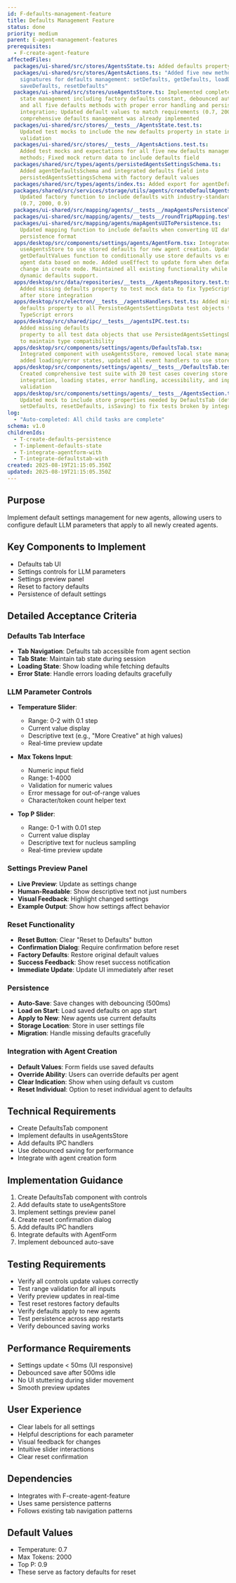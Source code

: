 ```yaml
---
id: F-defaults-management-feature
title: Defaults Management Feature
status: done
priority: medium
parent: E-agent-management-features
prerequisites:
  - F-create-agent-feature
affectedFiles:
  packages/ui-shared/src/stores/AgentsState.ts: Added defaults property of type AgentDefaults to the interface
  packages/ui-shared/src/stores/AgentsActions.ts: "Added five new method
    signatures for defaults management: setDefaults, getDefaults, loadDefaults,
    saveDefaults, resetDefaults"
  packages/ui-shared/src/stores/useAgentsStore.ts: Implemented complete defaults
    state management including factory defaults constant, debounced auto-save,
    and all five defaults methods with proper error handling and persistence
    integration; Updated default values to match requirements (0.7, 2000, 0.9) -
    comprehensive defaults management was already implemented
  packages/ui-shared/src/stores/__tests__/AgentsState.test.ts:
    Updated test mocks to include the new defaults property in state interface
    validation
  packages/ui-shared/src/stores/__tests__/AgentsActions.test.ts:
    Added test mocks and expectations for all five new defaults management
    methods; Fixed mock return data to include defaults field
  packages/shared/src/types/agents/persistedAgentsSettingsSchema.ts:
    Added agentDefaultsSchema and integrated defaults field into
    persistedAgentsSettingsSchema with factory default values
  packages/shared/src/types/agents/index.ts: Added export for agentDefaultsSchema schema
  packages/shared/src/services/storage/utils/agents/createDefaultAgentsSettings.ts:
    Updated factory function to include defaults with industry-standard values
    (0.7, 2000, 0.9)
  packages/ui-shared/src/mapping/agents/__tests__/mapAgentsPersistenceToUI.test.ts: Fixed test data to include defaults field for schema compliance
  packages/ui-shared/src/mapping/agents/__tests__/roundTripMapping.test.ts: Updated test data to include defaults field for schema validation
  packages/ui-shared/src/mapping/agents/mapAgentsUIToPersistence.ts:
    Updated mapping function to include defaults when converting UI data to
    persistence format
  apps/desktop/src/components/settings/agents/AgentForm.tsx: Integrated
    useAgentsStore to use stored defaults for new agent creation. Updated
    getDefaultValues function to conditionally use store defaults vs existing
    agent data based on mode. Added useEffect to update form when defaults
    change in create mode. Maintained all existing functionality while adding
    dynamic defaults support.
  apps/desktop/src/data/repositories/__tests__/AgentsRepository.test.ts:
    Added missing defaults property to test mock data to fix TypeScript errors
    after store integration
  apps/desktop/src/electron/__tests__/agentsHandlers.test.ts: Added missing
    defaults property to all PersistedAgentsSettingsData test objects to fix
    TypeScript errors
  apps/desktop/src/shared/ipc/__tests__/agentsIPC.test.ts:
    Added missing defaults
    property to all test data objects that use PersistedAgentsSettingsData type
    to maintain type compatibility
  apps/desktop/src/components/settings/agents/DefaultsTab.tsx:
    Integrated component with useAgentsStore, removed local state management,
    added loading/error states, updated all event handlers to use store methods
  apps/desktop/src/components/settings/agents/__tests__/DefaultsTab.test.tsx:
    Created comprehensive test suite with 20 test cases covering store
    integration, loading states, error handling, accessibility, and input
    validation
  apps/desktop/src/components/settings/agents/__tests__/AgentsSection.test.tsx:
    Updated mock to include store properties needed by DefaultsTab (defaults,
    setDefaults, resetDefaults, isSaving) to fix tests broken by integration
log:
  - "Auto-completed: All child tasks are complete"
schema: v1.0
childrenIds:
  - T-create-defaults-persistence
  - T-implement-defaults-state
  - T-integrate-agentform-with
  - T-integrate-defaultstab-with
created: 2025-08-19T21:15:05.350Z
updated: 2025-08-19T21:15:05.350Z
---
```


## Purpose

Implement default settings management for new agents, allowing users to configure default LLM parameters that apply to all newly created agents.

## Key Components to Implement

- Defaults tab UI
- Settings controls for LLM parameters
- Settings preview panel
- Reset to factory defaults
- Persistence of default settings

## Detailed Acceptance Criteria

### Defaults Tab Interface

- **Tab Navigation**: Defaults tab accessible from agent section
- **Tab State**: Maintain tab state during session
- **Loading State**: Show loading while fetching defaults
- **Error State**: Handle errors loading defaults gracefully

### LLM Parameter Controls

- **Temperature Slider**:
  - Range: 0-2 with 0.1 step
  - Current value display
  - Descriptive text (e.g., "More Creative" at high values)
  - Real-time preview update

- **Max Tokens Input**:
  - Numeric input field
  - Range: 1-4000
  - Validation for numeric values
  - Error message for out-of-range values
  - Character/token count helper text

- **Top P Slider**:
  - Range: 0-1 with 0.01 step
  - Current value display
  - Descriptive text for nucleus sampling
  - Real-time preview update

### Settings Preview Panel

- **Live Preview**: Update as settings change
- **Human-Readable**: Show descriptive text not just numbers
- **Visual Feedback**: Highlight changed settings
- **Example Output**: Show how settings affect behavior

### Reset Functionality

- **Reset Button**: Clear "Reset to Defaults" button
- **Confirmation Dialog**: Require confirmation before reset
- **Factory Defaults**: Restore original default values
- **Success Feedback**: Show reset success notification
- **Immediate Update**: Update UI immediately after reset

### Persistence

- **Auto-Save**: Save changes with debouncing (500ms)
- **Load on Start**: Load saved defaults on app start
- **Apply to New**: New agents use current defaults
- **Storage Location**: Store in user settings file
- **Migration**: Handle missing defaults gracefully

### Integration with Agent Creation

- **Default Values**: Form fields use saved defaults
- **Override Ability**: Users can override defaults per agent
- **Clear Indication**: Show when using default vs custom
- **Reset Individual**: Option to reset individual agent to defaults

## Technical Requirements

- Create DefaultsTab component
- Implement defaults in useAgentsStore
- Add defaults IPC handlers
- Use debounced saving for performance
- Integrate with agent creation form

## Implementation Guidance

1. Create DefaultsTab component with controls
2. Add defaults state to useAgentsStore
3. Implement settings preview panel
4. Create reset confirmation dialog
5. Add defaults IPC handlers
6. Integrate defaults with AgentForm
7. Implement debounced auto-save

## Testing Requirements

- Verify all controls update values correctly
- Test range validation for all inputs
- Verify preview updates in real-time
- Test reset restores factory defaults
- Verify defaults apply to new agents
- Test persistence across app restarts
- Verify debounced saving works

## Performance Requirements

- Settings update < 50ms (UI responsive)
- Debounced save after 500ms idle
- No UI stuttering during slider movement
- Smooth preview updates

## User Experience

- Clear labels for all settings
- Helpful descriptions for each parameter
- Visual feedback for changes
- Intuitive slider interactions
- Clear reset confirmation

## Dependencies

- Integrates with F-create-agent-feature
- Uses same persistence patterns
- Follows existing tab navigation patterns

## Default Values

- Temperature: 0.7
- Max Tokens: 2000
- Top P: 0.9
- These serve as factory defaults for reset
